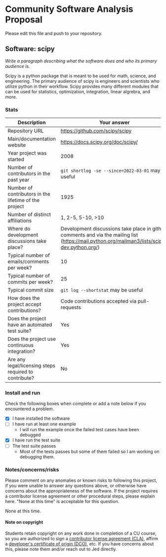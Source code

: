 # Community Software Analysis Proposal
Please edit this file and push to your repository.

## Software: scipy

*Write a paragraph describing what the software does and who its
primary audience is.*

Scipy is a python package that is meant to be used for math, science, and engineering. The primary audience of scipy is engineers and scientists who utilize python in their workflow. Scipy provides many different modules that can be used for statistics, optimization, integration, linear algrebra, and more. 

### Stats

| Description | Your answer |
|---------|-----------|
| Repository URL | https://github.com/scipy/scipy  |
| Main/documentation website | https://docs.scipy.org/doc/scipy/   |
| Year project was started |  2008 |
| Number of contributors in the past year | `git shortlog -se --since=2022-03-01` may be useful |
| Number of contributors in the lifetime of the project | 1925  |
| Number of distinct affiliations | 1, 2-5, 5-10, >10 |
| Where do development discussions take place? | Development discussions take place in github comments and via the mailing list (https://mail.python.org/mailman3/lists/scipy-dev.python.org/)  |
| Typical number of emails/comments per week? | 10  |
| Typical number of commits per week? | 25 |
| Typical commit size | `git log --shortstat` may be useful |
| How does the project accept contributions? | Code contributions accepted via pull-requests  |
| Does the project have an automated test suite? | Yes |
| Does the project use continuous integration? | Yes |
| Are any legal/licensing steps required to contribute? | No |

### Install and run

Check the following boxes when complete or add a note below if you
encountered a problem.

- [x] I have installed the software
- [ ] I have run at least one example
    - I will run the example once the failed test cases have been debugged
- [x] I have run the test suite
- [ ] The test suite passes
    - Most of the tests passes but some of them failed so I am working on debugging them. 

### Notes/concerns/risks

Please comment on any anomalies or known risks to following this
project, if you were unable to answer any questions above, or
otherwise have concerns about the appropriateness of the software.  If
the project requires a contributor license agreement or other
procedural steps, please explain here.  "None at this time" is
acceptable for this question.

None at this time.

#### Note on copyright
Students retain copyright on any work done in completion of a CU
course, so you are authorized to sign a [contributor license
agreement (CLA)](https://en.wikipedia.org/wiki/Contributor_License_Agreement),
affirm a [developer's certificate of
origin (DCO)](https://en.wikipedia.org/wiki/Developer_Certificate_of_Origin),
etc.  If you have concerns about this, please note them and/or reach
out to Jed directly.
